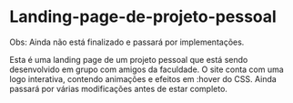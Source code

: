 # Landing-page-de-projeto-pessoal
Obs: Ainda não está finalizado e passará por implementações.

Esta é uma landing page de um projeto pessoal que está sendo desenvolvido em grupo com amigos da faculdade. 
O site conta com uma logo interativa, contendo animações e efeitos em :hover do CSS. Ainda passará por várias modificações antes de estar completo.


